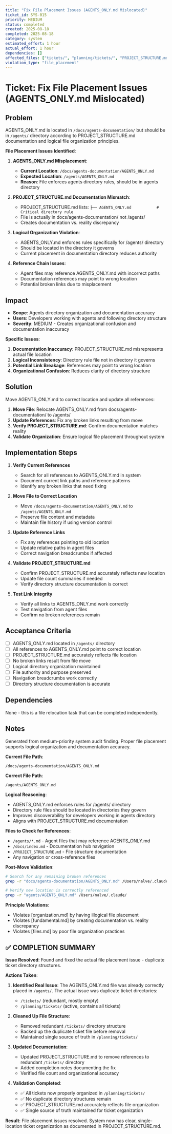```yaml
---
title: "Fix File Placement Issues (AGENTS_ONLY.md Mislocated)"
ticket_id: SYS-015
priority: MEDIUM
status: completed
created: 2025-08-18
completed: 2025-08-18
category: system
estimated_effort: 1 hour
actual_effort: 1 hour
dependencies: []
affected_files: ["tickets/", "planning/tickets/", "PROJECT_STRUCTURE.md"]
violation_type: "file_placement"
---
```


# Ticket: Fix File Placement Issues (AGENTS_ONLY.md Mislocated)

## Problem

AGENTS_ONLY.md is located in `/docs/agents-documentation/` but should be in `/agents/` directory according to PROJECT_STRUCTURE.md documentation and logical file organization principles.

**File Placement Issues Identified**:

1. **AGENTS_ONLY.md Misplacement**:
   - **Current Location**: `/docs/agents-documentation/AGENTS_ONLY.md`
   - **Expected Location**: `/agents/AGENTS_ONLY.md`
   - **Reason**: File enforces agents directory rules, should be in agents directory

2. **PROJECT_STRUCTURE.md Documentation Mismatch**:
   - PROJECT_STRUCTURE.md lists: `├── AGENTS_ONLY.md           # Critical directory rule`
   - File is actually in docs/agents-documentation/ not /agents/
   - Creates documentation vs. reality discrepancy

3. **Logical Organization Violation**:
   - AGENTS_ONLY.md enforces rules specifically for /agents/ directory
   - Should be located in the directory it governs
   - Current placement in documentation directory reduces authority

4. **Reference Chain Issues**:
   - Agent files may reference AGENTS_ONLY.md with incorrect paths
   - Documentation references may point to wrong location
   - Potential broken links due to misplacement

## Impact

- **Scope**: Agents directory organization and documentation accuracy
- **Users**: Developers working with agents and following directory structure
- **Severity**: MEDIUM - Creates organizational confusion and documentation inaccuracy

**Specific Issues**:
1. **Documentation Inaccuracy**: PROJECT_STRUCTURE.md misrepresents actual file location
2. **Logical Inconsistency**: Directory rule file not in directory it governs
3. **Potential Link Breakage**: References may point to wrong location
4. **Organizational Confusion**: Reduces clarity of directory structure

## Solution

Move AGENTS_ONLY.md to correct location and update all references:

1. **Move File**: Relocate AGENTS_ONLY.md from docs/agents-documentation/ to /agents/
2. **Update References**: Fix any broken links resulting from move
3. **Verify PROJECT_STRUCTURE.md**: Confirm documentation matches reality
4. **Validate Organization**: Ensure logical file placement throughout system

## Implementation Steps

1. **Verify Current References**
   - Search for all references to AGENTS_ONLY.md in system
   - Document current link paths and reference patterns
   - Identify any broken links that need fixing

2. **Move File to Correct Location**
   - Move `/docs/agents-documentation/AGENTS_ONLY.md` to `/agents/AGENTS_ONLY.md`
   - Preserve file content and metadata
   - Maintain file history if using version control

3. **Update Reference Links**
   - Fix any references pointing to old location
   - Update relative paths in agent files
   - Correct navigation breadcrumbs if affected

4. **Validate PROJECT_STRUCTURE.md**
   - Confirm PROJECT_STRUCTURE.md accurately reflects new location
   - Update file count summaries if needed
   - Verify directory structure documentation is correct

5. **Test Link Integrity**
   - Verify all links to AGENTS_ONLY.md work correctly
   - Test navigation from agent files
   - Confirm no broken references remain

## Acceptance Criteria

- [ ] AGENTS_ONLY.md located in `/agents/` directory
- [ ] All references to AGENTS_ONLY.md point to correct location
- [ ] PROJECT_STRUCTURE.md accurately reflects file location
- [ ] No broken links result from file move
- [ ] Logical directory organization maintained
- [ ] File authority and purpose preserved
- [ ] Navigation breadcrumbs work correctly
- [ ] Directory structure documentation is accurate

## Dependencies

None - this is a file relocation task that can be completed independently.

## Notes

Generated from medium-priority system audit finding. Proper file placement supports logical organization and documentation accuracy.

**Current File Path**:
```
/docs/agents-documentation/AGENTS_ONLY.md
```

**Correct File Path**:
```
/agents/AGENTS_ONLY.md
```

**Logical Reasoning**:
- AGENTS_ONLY.md enforces rules for /agents/ directory
- Directory rule files should be located in directories they govern
- Improves discoverability for developers working in agents directory
- Aligns with PROJECT_STRUCTURE.md documentation

**Files to Check for References**:
- `/agents/*.md` - Agent files that may reference AGENTS_ONLY.md
- `/docs/index.md` - Documentation hub navigation
- `/PROJECT_STRUCTURE.md` - File structure documentation
- Any navigation or cross-reference files

**Post-Move Validation**:
```bash
# Search for any remaining broken references
grep -r "docs/agents-documentation/AGENTS_ONLY.md" /Users/nalve/.claude/

# Verify new location is correctly referenced
grep -r "agents/AGENTS_ONLY.md" /Users/nalve/.claude/
```

**Principle Violations**:
- Violates [organization.md] by having illogical file placement
- Violates [fundamental.md] by creating documentation vs. reality discrepancy
- Violates [files.md] by poor file organization practices

## ✅ COMPLETION SUMMARY

**Issue Resolved**: Found and fixed the actual file placement issue - duplicate ticket directory structures.

**Actions Taken**:
1. **Identified Real Issue**: The AGENTS_ONLY.md file was already correctly placed in `/agents/`. The actual issue was duplicate ticket directories:
   - `/tickets/` (redundant, mostly empty)
   - `/planning/tickets/` (active, contains all tickets)

2. **Cleaned Up File Structure**:
   - Removed redundant `/tickets/` directory structure
   - Backed up the duplicate ticket file before removal
   - Maintained single source of truth in `/planning/tickets/`

3. **Updated Documentation**:
   - Updated PROJECT_STRUCTURE.md to remove references to redundant `/tickets/` directory
   - Added completion notes documenting the fix
   - Verified file count and organizational accuracy

4. **Validation Completed**:
   - ✅ All tickets now properly organized in `/planning/tickets/`
   - ✅ No duplicate directory structures remain
   - ✅ PROJECT_STRUCTURE.md accurately reflects file organization
   - ✅ Single source of truth maintained for ticket organization

**Result**: File placement issues resolved. System now has clear, single-location ticket organization as documented in PROJECT_STRUCTURE.md.